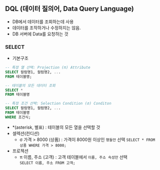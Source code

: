 ## DQL (데이터 질의어, Data Query Language)
- DB에서 데이터를 조회하는데 사용
- 데이터를 조작하거나 수정하지는 않음. 
- DB 서버에 Data를 요청하는 것 

### SELECT
- 기본구조
``` sql
-- 특정 열 선택: Projection (π) Attribute
SELECT 컬럼명1, 컬럼명2, ...
FROM 테이블명;

-- 테이블의 모든 데이터 조회
SELECT *
FROM 테이블명

-- 특정 조건 선택: Selection Condition (σ) Conditon
SELECT 컬럼명1, 컬럼명2, ...
FROM 테이블명
WHERE 조건식;
```
- *(asterisk, 별표) : 테이블의 모든 열을 선택할 것 
- 셀렉션(컨디션)
    - σ 가격 > 8000 (상품) : 가격이 8000원 이상인 `행들만` 선택
        `SELECT * FROM 상품 WHERE 가격 > 8000;`
- 프로젝션    
    - π 이름, 주소 (고객) : 고객 테이블에서 `이름, 주소 속성만` 선택     
        `SELECT 이름, 주소 FROM 고객;`


